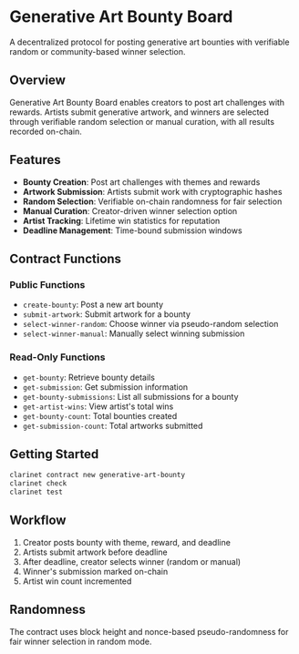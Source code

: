 # Generative Art Bounty Board

A decentralized protocol for posting generative art bounties with verifiable random or community-based winner selection.

## Overview

Generative Art Bounty Board enables creators to post art challenges with rewards. Artists submit generative artwork, and winners are selected through verifiable random selection or manual curation, with all results recorded on-chain.

## Features

- **Bounty Creation**: Post art challenges with themes and rewards
- **Artwork Submission**: Artists submit work with cryptographic hashes
- **Random Selection**: Verifiable on-chain randomness for fair selection
- **Manual Curation**: Creator-driven winner selection option
- **Artist Tracking**: Lifetime win statistics for reputation
- **Deadline Management**: Time-bound submission windows

## Contract Functions

### Public Functions

- `create-bounty`: Post a new art bounty
- `submit-artwork`: Submit artwork for a bounty
- `select-winner-random`: Choose winner via pseudo-random selection
- `select-winner-manual`: Manually select winning submission

### Read-Only Functions

- `get-bounty`: Retrieve bounty details
- `get-submission`: Get submission information
- `get-bounty-submissions`: List all submissions for a bounty
- `get-artist-wins`: View artist's total wins
- `get-bounty-count`: Total bounties created
- `get-submission-count`: Total artworks submitted

## Getting Started
```bash
clarinet contract new generative-art-bounty
clarinet check
clarinet test
```

## Workflow

1. Creator posts bounty with theme, reward, and deadline
2. Artists submit artwork before deadline
3. After deadline, creator selects winner (random or manual)
4. Winner's submission marked on-chain
5. Artist win count incremented

## Randomness

The contract uses block height and nonce-based pseudo-randomness for fair winner selection in random mode.